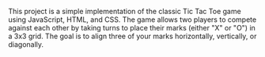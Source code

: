 This project is a simple implementation of the classic Tic Tac Toe game using JavaScript, HTML, and CSS. The game allows two players to compete against each other by taking turns to place their marks (either "X" or "O") in a 3x3 grid. The goal is to align three of your marks horizontally, vertically, or diagonally.
